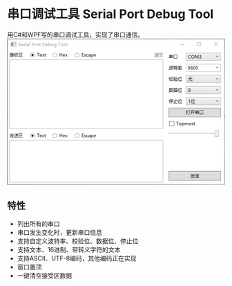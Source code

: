# 串口调试工具 Serial Port Debug Tool
用C#和WPF写的串口调试工具，实现了串口通信。
![Alt text](/images/Screenshot0.png?raw=true "Screen shot")

## 特性
* 列出所有的串口
* 串口发生变化时，更新串口信息
* 支持自定义波特率、校验位、数据位、停止位
* 支持文本、16进制、带转义字符的文本
* 支持ASCII、UTF-8编码，其他编码正在实现
* 窗口置顶
* 一键清空接受区数据
